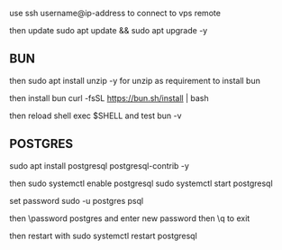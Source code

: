 use ssh username@ip-address to connect to vps remote

then update sudo apt update && sudo apt upgrade -y

## BUN

then sudo apt install unzip -y for unzip as requirement to install bun

then install bun curl -fsSL https://bun.sh/install | bash

then reload shell exec $SHELL and test bun -v 

## POSTGRES
sudo apt install postgresql postgresql-contrib -y

then sudo systemctl enable postgresql
sudo systemctl start postgresql

set password sudo -u postgres psql

then \password postgres and enter new password then \q to exit

then restart with sudo systemctl restart postgresql
